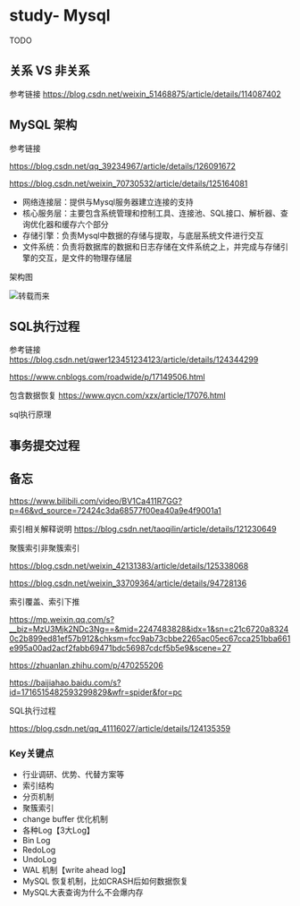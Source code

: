 # study- Mysql #
TODO

## 关系 VS 非关系

参考链接 https://blog.csdn.net/weixin_51468875/article/details/114087402



## MySQL 架构

参考链接 

https://blog.csdn.net/qq_39234967/article/details/126091672

https://blog.csdn.net/weixin_70730532/article/details/125164081

- 网络连接层：提供与Mysql服务器建立连接的支持
- 核心服务层：主要包含系统管理和控制工具、连接池、SQL接口、解析器、查询优化器和缓存六个部分
- 存储引擎：负责Mysql中数据的存储与提取，与底层系统文件进行交互
- 文件系统：负责将数据库的数据和日志存储在文件系统之上，并完成与存储引擎的交互，是文件的物理存储层
  

架构图

![转载而来](https://img-blog.csdnimg.cn/20210303232240506.png)



## SQL执行过程

参考链接 https://blog.csdn.net/qwer123451234123/article/details/124344299

https://www.cnblogs.com/roadwide/p/17149506.html

包含数据恢复 https://www.qycn.com/xzx/article/17076.html



sql执行原理





## 事务提交过程





## 备忘

https://www.bilibili.com/video/BV1Ca411R7GG?p=46&vd_source=72424c3da68577f00ea40a9e4f9001a1




索引相关解释说明 https://blog.csdn.net/taoqilin/article/details/121230649

聚簇索引非聚簇索引 

https://blog.csdn.net/weixin_42131383/article/details/125338068

https://blog.csdn.net/weixin_33709364/article/details/94728136

索引覆盖、索引下推

https://mp.weixin.qq.com/s?__biz=MzU3Mjk2NDc3Ng==&mid=2247483828&idx=1&sn=c21c6720a83240c2b899ed81ef57b912&chksm=fcc9ab73cbbe2265ac05ec67cca251bba661e995a00ad2acf2fabb69471bdc56987cdcf5b5e9&scene=27

https://zhuanlan.zhihu.com/p/470255206

https://baijiahao.baidu.com/s?id=1716515482593299829&wfr=spider&for=pc

SQL执行过程 

https://blog.csdn.net/qq_41116027/article/details/124135359

### Key关键点

- 行业调研、优势、代替方案等
- 索引结构 
- 分页机制
- 聚簇索引
- change buffer 优化机制
- 各种Log【3大Log】
- Bin Log
- RedoLog
- UndoLog
- WAL 机制【write ahead log】
- MySQL 恢复机制，比如CRASH后如何数据恢复
- MySQL大表查询为什么不会爆内存